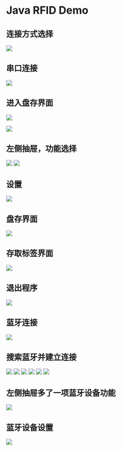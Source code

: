 # Java RFID Demo
## 连接方式选择
![](pic/1-1.png)

## 串口连接
![](pic/1-2.png)

## 进入盘存界面
![](pic/1-3.png)

![](pic/1-4.png)

## 左侧抽屉，功能选择
![](pic/1-5-0.png)
![](pic/1-5-1.png)
## 设置
![](pic/1-5-2.png)
## 盘存界面
![](pic/1-6.png)
## 存取标签界面
![](pic/1-7.png)
## 退出程序
![](pic/1-8.png)

## 蓝牙连接
![](pic/2-1.png)
## 搜索蓝牙并建立连接
![](pic/2-2.png)
![](pic/2-3.png)
![](pic/2-4.png)
![](pic/2-5.png)
![](pic/2-5-1.png)
![](pic/2-6.png)
## 左侧抽屉多了一项蓝牙设备功能
![](pic/2-7.png)
## 蓝牙设备设置
![](pic/2-7-1.png)
